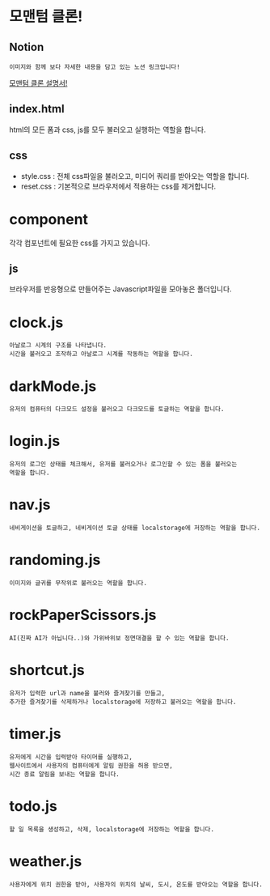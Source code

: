 # 모맨텀 클론!

## Notion

    이미지와 함께 보다 자세한 내용을 담고 있는 노션 링크입니다!

[모맨텀 클론 설명서!](https://eastern-spike-c3b.notion.site/README-4e6a2bd3e19341a2a9bdb867edb4ce24)

## index.html

html의 모든 폼과 css, js를 모두 불러오고 실행하는 역할을 합니다.

## css

-   style.css : 전체 css파일을 불러오고, 미디어 쿼리를 받아오는 역할을 합니다.
-   reset.css : 기본적으로 브라우저에서 적용하는 css를 제거합니다.

# component

각각 컴포넌트에 필요한 css를 가지고 있습니다.

## js

브라우저를 반응형으로 만들어주는 Javascript파일을 모아놓은 폴더입니다.

# clock.js

    아날로그 시계의 구조를 나타냅니다.
    시간을 불러오고 조작하고 아날로그 시계를 작동하는 역할을 합니다.

# darkMode.js

    유저의 컴퓨터의 다크모드 설정을 불러오고 다크모드를 토글하는 역할을 합니다.

# login.js

    유저의 로그인 상태를 체크해서, 유저를 불러오거나 로그인할 수 있는 폼을 불러오는
    역할을 합니다.

# nav.js

    네비게이션을 토글하고, 네비게이션 토글 상태를 localstorage에 저장하는 역할을 합니다.

# randoming.js

    이미지와 글귀를 무작위로 불러오는 역할을 합니다.

# rockPaperScissors.js

    AI(진짜 AI가 아닙니다..)와 가위바위보 정면대결을 할 수 있는 역할을 합니다.

# shortcut.js

    유저가 입력한 url과 name을 불러와 즐겨찾기를 만들고,
    추가한 즐겨찾기를 삭제하거나 localstorage에 저장하고 불러오는 역할을 합니다.

# timer.js

    유저에게 시간을 입력받아 타이머를 실행하고,
    웹사이트에서 사용자의 컴퓨터에게 알림 권한을 허용 받으면,
    시간 종료 알림을 보내는 역할을 합니다.

# todo.js

    할 일 목록을 생성하고, 삭제, localstorage에 저장하는 역할을 합니다.

# weather.js

    사용자에게 위치 권한을 받아, 사용자의 위치의 날씨, 도시, 온도를 받아오는 역할을 합니다.
